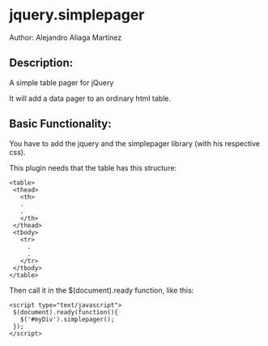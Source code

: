 jquery.simplepager
==================
Author: Alejandro Aliaga Martínez

Description:
-----------

A simple table pager for jQuery

It will add a data pager to an ordinary html table. 

Basic Functionality:
-------------------

You have to add the jquery and the simplepager library (with his respective css). 

This plugin needs that the table has this structure:

 ```
 <table>
  <thead>
    <th>
    .
    .
    </th>
  </thead>
  <tbody>
    <tr>
      .
      .
    </tr>
  </tbody>
</table>
 ```
Then call it in the $(document).ready function, like this:

 ```
<script type="text/javascript">
  $(document).ready(function(){
    $('#myDiv').simplepager();
  });
</script>
 ```
